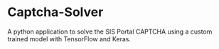 # Captcha-Solver
A python application to solve the SIS Portal CAPTCHA using a custom trained model with TensorFlow and Keras.
